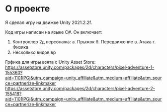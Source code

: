 # О проекте
 
 Я сделал игру на движке Unity 2021.2.2f.
 
 Код игры написан на языке C#. Он включает:
 1. Контроллер 2д персонажа:
    а. Прыжок
    б. Передвижение
    в. Атака
    г. Физика
 2. Несколько видов вр



Грфика для игры взята с Unity Asset Store:
https://assetstore.unity.com/packages/2d/characters/pixel-adventure-1-155360?aid=1101lPGj&utm_campaign=unity_affiliate&utm_medium=affiliate&utm_source=partnerize-linkmaker
https://assetstore.unity.com/packages/2d/characters/pixel-adventure-2-155418?aid=1101lPGj&utm_campaign=unity_affiliate&utm_medium=affiliate&utm_source=partnerize-linkmaker
